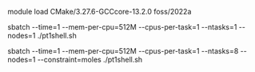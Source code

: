 
module load CMake/3.27.6-GCCcore-13.2.0 foss/2022a

sbatch --time=1 --mem-per-cpu=512M --cpus-per-task=1 --ntasks=1 --nodes=1 ./pt1shell.sh

sbatch --time=1 --mem-per-cpu=512M --cpus-per-task=1 --ntasks=8 --nodes=1 --constraint=moles ./pt1shell.sh


